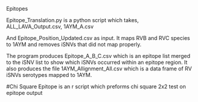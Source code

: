 Epitopes 

Epitope_Translation.py is a python script which takes, ALL_LAVA_Output.csv, 1AYM_A.csv 

And Epitope_Position_Updated.csv as input. It maps RVB and RVC species to 1AYM and removes iSNVs that did not map properly.  

The program produces Epitope_A_B_C.csv which is an epitope list merged to the iSNV list to show which iSNVs occurred within an epitope region. It also produces the file 1AYM_Allignment_All.csv which is a data frame of RV iSNVs serotypes mapped to 1AYM. 

 

#Chi Square Epitope is an r script which preforms chi square 2x2 test on epitope output  
